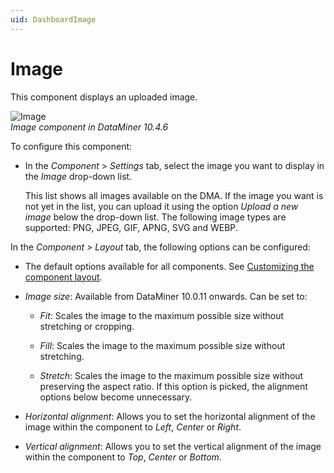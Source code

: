 ```yaml
---
uid: DashboardImage
---
```


# Image

This component displays an uploaded image.

![Image](~/user-guide/images/Image.png)<br>*Image component in DataMiner 10.4.6*

To configure this component:

- In the *Component* > *Settings* tab, select the image you want to display in the *Image* drop-down list.

  This list shows all images available on the DMA. If the image you want is not yet in the list, you can upload it using the option *Upload a new image* below the drop-down list. The following image types are supported: PNG, JPEG, GIF, APNG, SVG and WEBP.

In the *Component \> Layout* tab, the following options can be configured:

- The default options available for all components. See [Customizing the component layout](xref:Customize_Component_Layout).

- *Image size*: Available from DataMiner 10.0.11 onwards. Can be set to:

  - *Fit*: Scales the image to the maximum possible size without stretching or cropping.

  - *Fill*: Scales the image to the maximum possible size without stretching.

  - *Stretch*: Scales the image to the maximum possible size without preserving the aspect ratio. If this option is picked, the alignment options below become unnecessary.

- *Horizontal alignment*: Allows you to set the horizontal alignment of the image within the component to *Left*, *Center* or *Right*.

- *Vertical alignment*: Allows you to set the vertical alignment of the image within the component to *Top*, *Center* or *Bottom*.
